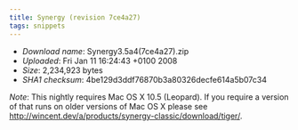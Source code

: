 ```yaml
---
title: Synergy (revision 7ce4a27)
tags: snippets
---
```


-   _Download name_: Synergy3.5a4(7ce4a27).zip
-   _Uploaded_: Fri Jan 11 16:24:43 +0100 2008
-   _Size_: 2,234,923 bytes
-   _SHA1 checksum_: 4be129d3ddf76870b3a80326decfe614a5b07c34

_Note_: This nightly requires Mac OS X 10.5 (Leopard). If you require a version of that runs on older versions of Mac OS X please see <http://wincent.dev/a/products/synergy-classic/download/tiger/>.
